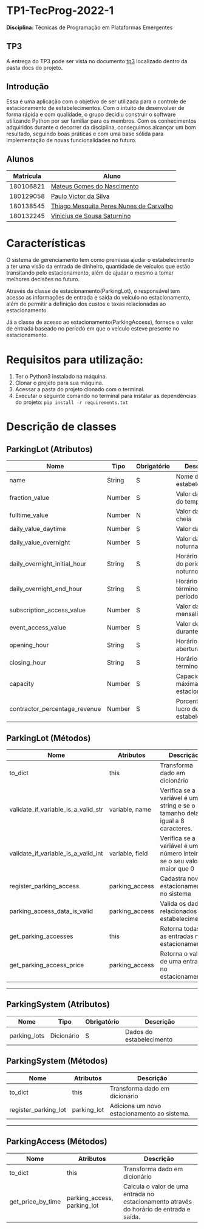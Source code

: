 # TP1-TecProg-2022-1

**Disciplina:** Técnicas de Programação em Plataformas Emergentes

## TP3

A entrega do TP3 pode ser vista no documento [tp3](https://github.com/viniciussaturnino/TP1-TecProg-2022-1/blob/main/docs/tp3.md) localizado dentro da pasta docs do projeto.

## Introdução

Essa é uma aplicação com o objetivo de ser utilizada para o controle de estacionamento de estabelecimentos. Com o intuito de desenvolver de forma rápida e com qualidade, o grupo decidiu construir o software utilizando Python por ser familiar para os membros. Com os conhecimentos adquiridos durante o decorrer da disciplina, conseguimos alcançar um bom resultado, seguindo boas práticas e com uma base sólida para implementação de novas funcionalidades no futuro.

## Alunos
|Matrícula | Aluno |
| -- | -- |
| 180106821  |  [Mateus Gomes do Nascimento](https://github.com/matgomes21) |
| 180129058  |  [Paulo Victor da Silva](https://github.com/twistershark) |
| 180138545  |  [Thiago Mesquita Peres Nunes de Carvalho](https://github.com/thiagompc) |
| 180132245  |  [Vinicius de Sousa Saturnino](https://github.com/viniciussaturnino) |

# Características

O sistema de gerenciamento tem como premissa ajudar o estabelecimento a ter uma visão da entrada de dinheiro, quantidade de veículos que estão transitando pelo estacionamento, além de ajudar o mesmo a tomar melhores decisões no futuro.

Através da classe de estacionamento(ParkingLot), o responsável tem acesso as informações de entrada e saída do veículo no estacionamento, além de permitir a definição dos custos e taxas relacionadas ao estacionamento.

Já a classe de acesso ao estacionamento(ParkingAccess), fornece o valor de entrada baseado no período em que o veículo esteve presente no estacionamento.


# Requisitos para utilização: 

1. Ter o Python3 instalado na máquina.
2. Clonar o projeto para sua máquina.
3. Acessar a pasta do projeto clonado com o terminal.
4. Executar o seguinte comando no terminal para instalar as dependências do projeto: `pip install -r requirements.txt`

# Descrição de classes

## ParkingLot (Atributos)


| Nome                          | Tipo   | Obrigatório | Descrição                               | Exemplo  |
|-------------------------------|--------|-------------|-----------------------------------------|----------|
| name                          | String | S           | Nome do estabelecimento                 | Estac. 1 |
| fraction_value                | Number | S           | Valor da fração do tempo                | 30       |
| fulltime_value                | Number | N           | Valor da hora cheia                     | 15       |
| daily_value_daytime           | Number | S           | Valor da diária                         | 120      |
| daily_value_overnight         | Number | S           | Valor da diária noturna                 | 45       |
| daily_overnight_initial_hour  | String | S           | Horário de início do período noturno    | 19:00:00 |
| daily_overnight_end_hour      | String | S           | Horário de término do período noturno   | 08:00:00 |
| subscription_access_value     | Number | S           | Valor da mensalidade                    | 600      |
| event_access_value            | Number | S           | Valor de acesso durante evento          | 50       |
| opening_hour                  | String | S           | Horário de abertura                     | 08:00:00 |
| closing_hour                  | String | S           | Horário de término                      | 19:00:00 |
| capacity                      | Number | S           | Capacidade máxima do estacionamento     | 300      |
| contractor_percentage_revenue | Number | S           | Porcentagem de lucro do estabelecimento | 50       |

## ParkingLot (Métodos)

| Nome                                | Atributos       | Descrição                                                                       |
|-------------------------------------|-----------------|---------------------------------------------------------------------------------|
| to_dict                             | this            | Transforma dado em dicionário                                                   |
| validate_if_variable_is_a_valid_str | variable, name  | Verifica se a variável é uma string e se o tamanho dela é igual a 8 caracteres. |
| validate_if_variable_is_a_valid_int | variable, field | Verifica se a variável é um número inteiro e se o seu valor é maior que 0       |
| register_parking_access             | parking_access  | Cadastra novo estacionamento no sistema                                         |
| parking_access_data_is_valid        | parking_access  | Valida os dados relacionados ao estabelecimento                                 |
| get_parking_accesses                | this            | Retorna todas as entradas no estacionamento                                     |
| get_parking_access_price            | parking_access  | Retorna o valor de uma entrada no estacionamento                                |

---

## ParkingSystem (Atributos)


| Nome                          | Tipo   | Obrigatório | Descrição                               |
|-------------------------------|--------|-------------|-----------------------------------------|
| parking_lots                  | Dicionário | S       | Dados do estabelecimento            |


## ParkingSystem (Métodos)

| Nome                                | Atributos       | Descrição                                                                       |
|-------------------------------------|-----------------|---------------------------------------------------------------------------------|
| to_dict                             | this            | Transforma dado em dicionário                                                   |
| register_parking_lot | parking_lot  | Adiciona um novo estacionamento ao sistema. |

---

## ParkingAccess (Métodos)

| Nome                                | Atributos       | Descrição                                                                       |
|-------------------------------------|-----------------|---------------------------------------------------------------------------------|
| to_dict                             | this            | Transforma dado em dicionário                                                   |
| get_price_by_time | parking_access, parking_lot  | Calcula o valor de uma entrada no estacionamento através do horário de entrada e saída. |